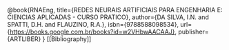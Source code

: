 
@book{RNAEng,
  title={REDES NEURAIS ARTIFICIAIS PARA ENGENHARIA E: CIENCIAS APLICADAS - CURSO PRATICO},
  author={DA SILVA, I.N. and SPATTI, D.H. and FLAUZINO, R.A.},
  isbn={9788588098534},
  url={https://books.google.com.br/books?id=w2VHbwAACAAJ},
  publisher={ARTLIBER}
}
[[Bibliography]]



